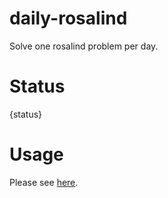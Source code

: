 # daily-rosalind
Solve one rosalind problem per day.

# Status
{status}

# Usage
Please see [here](./usage).